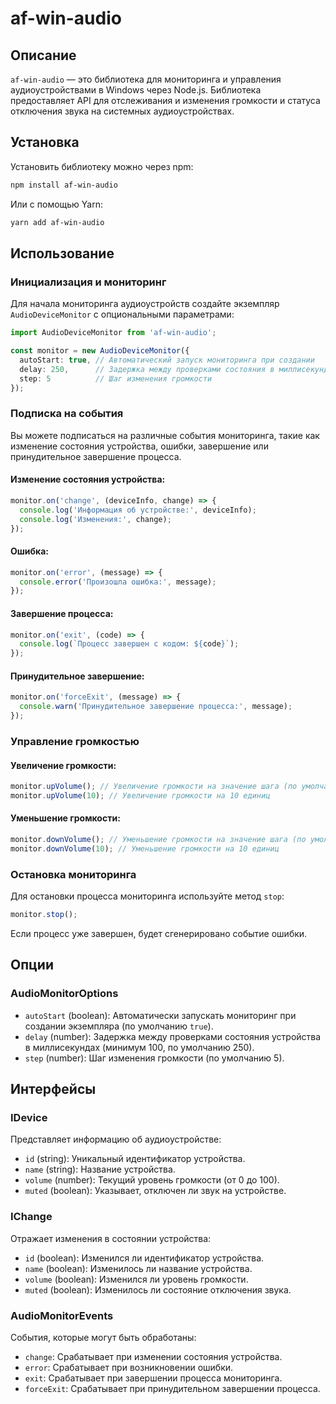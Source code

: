 # af-win-audio

## Описание

`af-win-audio` — это библиотека для мониторинга и управления аудиоустройствами в Windows через Node.js. Библиотека предоставляет API для отслеживания и изменения громкости и статуса отключения звука на системных аудиоустройствах.

## Установка

Установить библиотеку можно через npm:

```bash
npm install af-win-audio
```

Или с помощью Yarn:

```bash
yarn add af-win-audio
```

## Использование

### Инициализация и мониторинг

Для начала мониторинга аудиоустройств создайте экземпляр `AudioDeviceMonitor` с опциональными параметрами:

```typescript
import AudioDeviceMonitor from 'af-win-audio';

const monitor = new AudioDeviceMonitor({
  autoStart: true, // Автоматический запуск мониторинга при создании
  delay: 250,      // Задержка между проверками состояния в миллисекундах
  step: 5          // Шаг изменения громкости
});
```

### Подписка на события

Вы можете подписаться на различные события мониторинга, такие как изменение состояния устройства, ошибки, завершение или принудительное завершение процесса.

#### Изменение состояния устройства:

```typescript
monitor.on('change', (deviceInfo, change) => {
  console.log('Информация об устройстве:', deviceInfo);
  console.log('Изменения:', change);
});
```

#### Ошибка:

```typescript
monitor.on('error', (message) => {
  console.error('Произошла ошибка:', message);
});
```

#### Завершение процесса:

```typescript
monitor.on('exit', (code) => {
  console.log(`Процесс завершен с кодом: ${code}`);
});
```

#### Принудительное завершение:

```typescript
monitor.on('forceExit', (message) => {
  console.warn('Принудительное завершение процесса:', message);
});
```

### Управление громкостью

#### Увеличение громкости:

```typescript
monitor.upVolume(); // Увеличение громкости на значение шага (по умолчанию 5)
monitor.upVolume(10); // Увеличение громкости на 10 единиц
```

#### Уменьшение громкости:

```typescript
monitor.downVolume(); // Уменьшение громкости на значение шага (по умолчанию 5)
monitor.downVolume(10); // Уменьшение громкости на 10 единиц
```

### Остановка мониторинга

Для остановки процесса мониторинга используйте метод `stop`:

```typescript
monitor.stop();
```

Если процесс уже завершен, будет сгенерировано событие ошибки.

## Опции

### AudioMonitorOptions

- `autoStart` (boolean): Автоматически запускать мониторинг при создании экземпляра (по умолчанию `true`).
- `delay` (number): Задержка между проверками состояния устройства в миллисекундах (минимум 100, по умолчанию 250).
- `step` (number): Шаг изменения громкости (по умолчанию 5).

## Интерфейсы

### IDevice

Представляет информацию об аудиоустройстве:

- `id` (string): Уникальный идентификатор устройства.
- `name` (string): Название устройства.
- `volume` (number): Текущий уровень громкости (от 0 до 100).
- `muted` (boolean): Указывает, отключен ли звук на устройстве.

### IChange

Отражает изменения в состоянии устройства:

- `id` (boolean): Изменился ли идентификатор устройства.
- `name` (boolean): Изменилось ли название устройства.
- `volume` (boolean): Изменился ли уровень громкости.
- `muted` (boolean): Изменилось ли состояние отключения звука.

### AudioMonitorEvents

События, которые могут быть обработаны:

- `change`: Срабатывает при изменении состояния устройства.
- `error`: Срабатывает при возникновении ошибки.
- `exit`: Срабатывает при завершении процесса мониторинга.
- `forceExit`: Срабатывает при принудительном завершении процесса.
